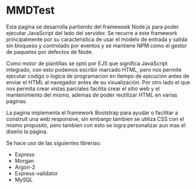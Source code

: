 # MMDTest

Esta pagina se desarrolla partiendo del framewoek Node.js para poder ejecutar 
JavaScript del lado del servidor. Se recurre a este framework principalmente 
por su caracteristica de usar el modelo de entrada y salida sin bloqueso y 
controlado por eventos y se mantiene NPM como el gestor de paquetes por defectos de Node.

Como motor de plantillas se optó por EJS que significa JavaScript integrado, con
esto podemos escribir marcado HTML, pero nos permite ejecutar codigo o logica de programacion
en tiempo de ejecución antes de enviar el HTML al navegador antes de su visualización. 
Por otro lado el que nos permita crear vistas parciales facilita crear el sitio web
y el mantenimiento del mismo, ademas de poder reutilizar HTML en varias paginas.

La pagina implementa el framework Bootstrap para ayudar o facilitar a construit una web responsive,
sin embargo tambien se utiliza CSS con el mismo proposito, pero tambien con esto
se logra personalizar aun mas el diseño la pagina.


Se hace uso de las siguientes librerias:
* Express
* Morgan
* Argon-2
* Express-validator
* MySQL

